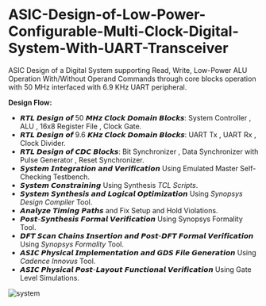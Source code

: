 # ASIC-Design-of-Low-Power-Configurable-Multi-Clock-Digital-System-With-UART-Transceiver
ASIC Design of a Digital System supporting Read, Write, Low-Power ALU Operation With/Without Operand Commands through core blocks operation with 50 MHz interfaced with 6.9 KHz UART peripheral.

**Design Flow:**
- 𝙍𝙏𝙇 𝘿𝙚𝙨𝙞𝙜𝙣 𝙤𝙛 50 𝙈𝙃𝙯 𝘾𝙡𝙤𝙘𝙠 𝘿𝙤𝙢𝙖𝙞𝙣 𝘽𝙡𝙤𝙘𝙠𝙨: System Controller , ALU , 16x8 Register File , Clock Gate. 
- 𝙍𝙏𝙇 𝘿𝙚𝙨𝙞𝙜𝙣 𝙤𝙛 9.6 𝙆𝙃𝙯 𝘾𝙡𝙤𝙘𝙠 𝘿𝙤𝙢𝙖𝙞𝙣 𝘽𝙡𝙤𝙘𝙠𝙨: UART Tx , UART Rx , Clock Divider. 
- 𝙍𝙏𝙇 𝘿𝙚𝙨𝙞𝙜𝙣 𝙤𝙛 𝘾𝘿𝘾 𝘽𝙡𝙤𝙘𝙠𝙨: Bit Synchronizer , Data Synchronizer with Pulse Generator , Reset Synchronizer. 
- 𝙎𝙮𝙨𝙩𝙚𝙢 𝙄𝙣𝙩𝙚𝙜𝙧𝙖𝙩𝙞𝙤𝙣 𝙖𝙣𝙙 𝙑𝙚𝙧𝙞𝙛𝙞𝙘𝙖𝙩𝙞𝙤𝙣 Using Emulated Master Self-Checking Testbench. 
- 𝙎𝙮𝙨𝙩𝙚𝙢 𝘾𝙤𝙣𝙨𝙩𝙧𝙖𝙞𝙣𝙞𝙣𝙜 Using Synthesis *TCL Scripts*. 
- 𝙎𝙮𝙨𝙩𝙚𝙢 𝙎𝙮𝙣𝙩𝙝𝙚𝙨𝙞𝙨 𝙖𝙣𝙙 𝙇𝙤𝙜𝙞𝙘𝙖𝙡 𝙊𝙥𝙩𝙞𝙢𝙞𝙯𝙖𝙩𝙞𝙤𝙣 Using *Synopsys Design Compiler* Tool. 
- 𝘼𝙣𝙖𝙡𝙮𝙯𝙚 𝙏𝙞𝙢𝙞𝙣𝙜 𝙋𝙖𝙩𝙝𝙨 and Fix Setup and Hold Violations. 
- 𝙋𝙤𝙨𝙩-𝙎𝙮𝙣𝙩𝙝𝙚𝙨𝙞𝙨 𝙁𝙤𝙧𝙢𝙖𝙡 𝙑𝙚𝙧𝙞𝙛𝙞𝙘𝙖𝙩𝙞𝙤𝙣 Using Synopsys Formality Tool. 
- 𝘿𝙁𝙏 𝙎𝙘𝙖𝙣 𝘾𝙝𝙖𝙞𝙣𝙨 𝙄𝙣𝙨𝙚𝙧𝙩𝙞𝙤𝙣 𝙖𝙣𝙙 𝙋𝙤𝙨𝙩-𝘿𝙁𝙏 𝙁𝙤𝙧𝙢𝙖𝙡 𝙑𝙚𝙧𝙞𝙛𝙞𝙘𝙖𝙩𝙞𝙤𝙣 Using *Synopsys Formality* Tool. 
- 𝘼𝙎𝙄𝘾 𝙋𝙝𝙮𝙨𝙞𝙘𝙖𝙡 𝙄𝙢𝙥𝙡𝙚𝙢𝙚𝙣𝙩𝙖𝙩𝙞𝙤𝙣 𝙖𝙣𝙙 𝙂𝘿𝙎 𝙁𝙞𝙡𝙚 𝙂𝙚𝙣𝙚𝙧𝙖𝙩𝙞𝙤𝙣 Using *Cadence Innovus* Tool. 
- 𝘼𝙎𝙄𝘾 𝙋𝙝𝙮𝙨𝙞𝙘𝙖𝙡 𝙋𝙤𝙨𝙩-𝙇𝙖𝙮𝙤𝙪𝙩 𝙁𝙪𝙣𝙘𝙩𝙞𝙤𝙣𝙖𝙡 𝙑𝙚𝙧𝙞𝙛𝙞𝙘𝙖𝙩𝙞𝙤𝙣 Using Gate Level Simulations.


![system](https://user-images.githubusercontent.com/52181539/223260896-78ce9e0a-9488-4a4b-ac8c-151dcb573205.JPG)
